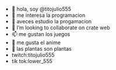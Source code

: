 - 👋 hola, soy @titojulio555
- 👀 me interesa la programacion  
- 🌱 aveces estudio la progamacion
- 💞️ I’m looking to collaborate on crate web
- 📫 me gustan los juegos
- 👀 me gusta el anime
- 🌱 las plantas son plantas
- twitch:titojulio555
- tik tok:lower_555
